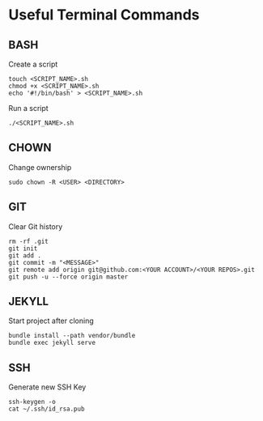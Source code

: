 # Useful Terminal Commands

## BASH

Create a script
```
touch <SCRIPT_NAME>.sh
chmod +x <SCRIPT_NAME>.sh
echo '#!/bin/bash' > <SCRIPT_NAME>.sh
```

Run a script
```
./<SCRIPT_NAME>.sh
```

## CHOWN

Change ownership
```
sudo chown -R <USER> <DIRECTORY>
```

## GIT

Clear Git history
```
rm -rf .git
git init
git add .
git commit -m "<MESSAGE>"
git remote add origin git@github.com:<YOUR ACCOUNT>/<YOUR REPOS>.git
git push -u --force origin master
```

## JEKYLL

Start project after cloning
```
bundle install --path vendor/bundle
bundle exec jekyll serve
```

## SSH

Generate new SSH Key
```
ssh-keygen -o
cat ~/.ssh/id_rsa.pub
```
